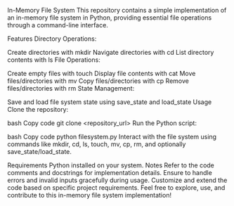 In-Memory File System
This repository contains a simple implementation of an in-memory file system in Python, providing essential file operations through a command-line interface.

Features
Directory Operations:

Create directories with mkdir
Navigate directories with cd
List directory contents with ls
File Operations:

Create empty files with touch
Display file contents with cat
Move files/directories with mv
Copy files/directories with cp
Remove files/directories with rm
State Management:

Save and load file system state using save_state and load_state
Usage
Clone the repository:

bash
Copy code
git clone <repository_url>
Run the Python script:

bash
Copy code
python filesystem.py
Interact with the file system using commands like mkdir, cd, ls, touch, mv, cp, rm, and optionally save_state/load_state.

Requirements
Python installed on your system.
Notes
Refer to the code comments and docstrings for implementation details.
Ensure to handle errors and invalid inputs gracefully during usage.
Customize and extend the code based on specific project requirements.
Feel free to explore, use, and contribute to this in-memory file system implementation!
